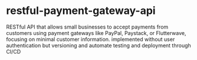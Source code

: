 # restful-payment-gateway-api
RESTful API that allows small businesses to accept payments from customers using payment gateways like PayPal, Paystack, or Flutterwave, focusing on minimal customer information. implemented without user authentication but versioning and automate testing and deployment through CI/CD
